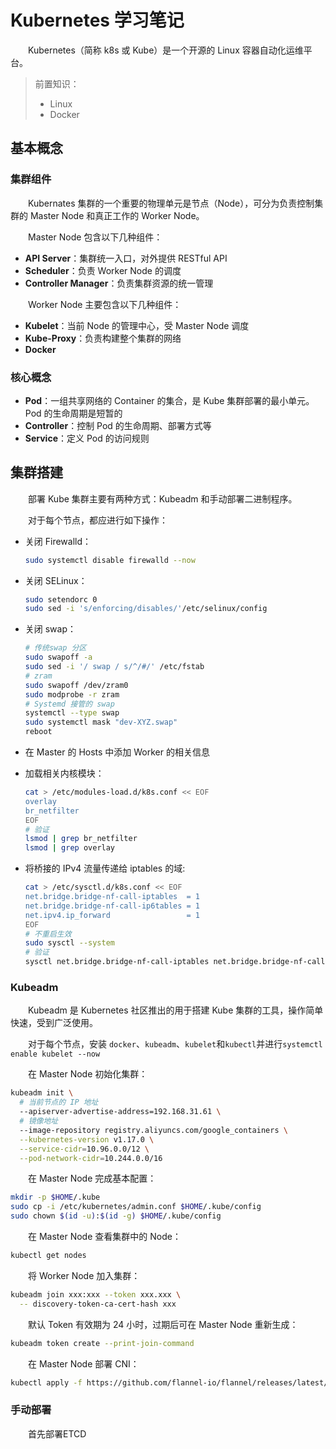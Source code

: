 # Kubernetes 学习笔记

&emsp;&emsp;Kubernetes（简称 k8s 或 Kube）是一个开源的 Linux 容器自动化运维平台。

> 前置知识：
>
> - Linux
> - Docker

## 基本概念

### 集群组件

&emsp;&emsp;Kubernates 集群的一个重要的物理单元是节点（Node），可分为负责控制集群的 Master Node 和真正工作的 Worker Node。

&emsp;&emsp;Master Node 包含以下几种组件：

- **API Server**：集群统一入口，对外提供 RESTful API
- **Scheduler**：负责 Worker Node 的调度
- **Controller Manager**：负责集群资源的统一管理

&emsp;&emsp;Worker Node 主要包含以下几种组件：

- **Kubelet**：当前 Node 的管理中心，受 Master Node 调度
- **Kube-Proxy**：负责构建整个集群的网络
- **Docker**

### 核心概念

- **Pod**：一组共享网络的 Container 的集合，是 Kube 集群部署的最小单元。Pod 的生命周期是短暂的
- **Controller**：控制 Pod 的生命周期、部署方式等
- **Service**：定义 Pod 的访问规则

## 集群搭建

&emsp;&emsp;部署 Kube 集群主要有两种方式：Kubeadm 和手动部署二进制程序。

&emsp;&emsp;对于每个节点，都应进行如下操作：

- 关闭 Firewalld：

    ```bash
    sudo systemctl disable firewalld --now
    ```

- 关闭 SELinux：

    ```bash
    sudo setendorc 0
    sudo sed -i 's/enforcing/disables/'/etc/selinux/config
    ```

- 关闭 swap：

    ```bash
    # 传统swap 分区
    sudo swapoff -a
    sudo sed -i '/ swap / s/^/#/' /etc/fstab
    # zram
    sudo swapoff /dev/zram0
    sudo modprobe -r zram
    # Systemd 接管的 swap
    systemctl --type swap
    sudo systemctl mask "dev-XYZ.swap"
    reboot
    ```

- 在 Master 的 Hosts 中添加 Worker 的相关信息

- 加载相关内核模块：

    ```bash
    cat > /etc/modules-load.d/k8s.conf << EOF
    overlay
    br_netfilter
    EOF
    # 验证
    lsmod | grep br_netfilter
    lsmod | grep overlay
    ```

- 将桥接的 IPv4 流量传递给 iptables 的域:

    ```bash
    cat > /etc/sysctl.d/k8s.conf << EOF
    net.bridge.bridge-nf-call-iptables  = 1
    net.bridge.bridge-nf-call-ip6tables = 1
    net.ipv4.ip_forward                 = 1
    EOF
    # 不重启生效
    sudo sysctl --system
    # 验证
    sysctl net.bridge.bridge-nf-call-iptables net.bridge.bridge-nf-call-ip6tables net.ipv4.ip_forward
    ```

### Kubeadm

&emsp;&emsp;Kubeadm 是 Kubernetes 社区推出的用于搭建 Kube 集群的工具，操作简单快速，受到广泛使用。

&emsp;&emsp;对于每个节点，安装 `docker`、`kubeadm`、`kubelet`和`kubectl`并进行`systemctl enable kubelet --now`

&emsp;&emsp;在 Master Node 初始化集群：

```bash
kubeadm init \
  # 当前节点的 IP 地址
  --apiserver-advertise-address=192.168.31.61 \
  # 镜像地址
  --image-repository registry.aliyuncs.com/google_containers \
  --kubernetes-version v1.17.0 \
  --service-cidr=10.96.0.0/12 \
  --pod-network-cidr=10.244.0.0/16
```

&emsp;&emsp;在 Master Node 完成基本配置：

```bash
mkdir -p $HOME/.kube
sudo cp -i /etc/kubernetes/admin.conf $HOME/.kube/config
sudo chown $(id -u):$(id -g) $HOME/.kube/config
```

&emsp;&emsp;在 Master Node 查看集群中的 Node：

```bash
kubectl get nodes
```

&emsp;&emsp;将 Worker Node 加入集群：

```bash
kubeadm join xxx:xxx --token xxx.xxx \
  -- discovery-token-ca-cert-hash xxx
```

&emsp;&emsp;默认 Token 有效期为 24 小时，过期后可在 Master Node 重新生成：

```bash
kubeadm token create --print-join-command
```

&emsp;&emsp;在 Master Node 部署 CNI：

```bash
kubectl apply -f https://github.com/flannel-io/flannel/releases/latest/download/kube-flannel.yml
```

### 手动部署

&emsp;&emsp;首先部署ETCD